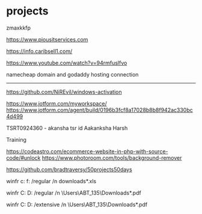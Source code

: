 # projects
zmaxkkfp

https://www.piousitservices.com


https://info.caribsell1.com/

https://www.youtube.com/watch?v=94rmfuslfvo



namecheap domain and godaddy hosting connection



---------------------------------------------------------------------------------------------------------------------------------------------------------------------------------------------------------------------------------
https://github.com/NiREvil/windows-activation


https://www.jotform.com/myworkspace/
https://www.jotform.com/agent/build/0196b3fcf8a17028b8b8f942ac330bc4d499

TSRT0924360 - akansha tsr id
Aakanksha Harsh

Training

https://codeastro.com/ecommerce-website-in-php-with-source-code/#unlock
https://www.photoroom.com/tools/background-remover

https://github.com/bradtraversy/50projects50days

winfr c: f: /regular /n downloads\*.xls



winfr C: D: /regular /n \Users\ABT_135\Downloads\*.pdf

winfr C: D: /extensive /n \Users\ABT_135\Downloads\*.pdf


